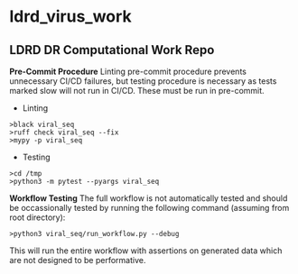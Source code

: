 # ldrd_virus_work

## LDRD DR Computational Work Repo

**Pre-Commit Procedure**
Linting pre-commit procedure prevents unnecessary CI/CD failures, but testing procedure is necessary as tests marked slow will not run in CI/CD. These must be run in pre-commit.

- Linting
```
>black viral_seq
>ruff check viral_seq --fix
>mypy -p viral_seq
```

- Testing
```
>cd /tmp
>python3 -m pytest --pyargs viral_seq
```

**Workflow Testing**
The full workflow is not automatically tested and should be occassionally tested by running the following command (assuming from root directory):

```
>python3 viral_seq/run_workflow.py --debug
```

This will run the entire workflow with assertions on generated data which are not designed to be performative.
